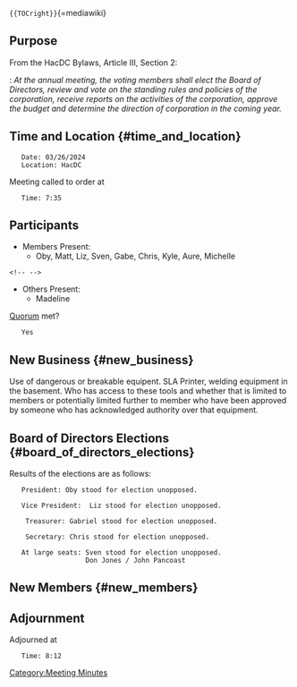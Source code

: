 `{{TOCright}}`{=mediawiki}

## Purpose

From the HacDC Bylaws, Article III, Section 2:

:   *At the annual meeting, the voting members shall elect the Board of
    Directors, review and vote on the standing rules and policies of the
    corporation, receive reports on the activities of the corporation,
    approve the budget and determine the direction of corporation in the
    coming year.*

## Time and Location {#time_and_location}

`   Date: 03/26/2024`\
`   Location: HacDC`

Meeting called to order at

`   Time: 7:35`

## Participants

-   Members Present:
    -   Oby, Matt, Liz, Sven, Gabe, Chris, Kyle, Aure, Michelle

```{=html}
<!-- -->
```
-   Others Present:
    -   Madeline

[Quorum](Quorum) met?

`   Yes`

## New Business {#new_business}

Use of dangerous or breakable equipent. SLA Printer, welding equipment
in the basement. Who has access to these tools and whether that is
limited to members or potentially limited further to member who have
been approved by someone who has acknowledged authority over that
equipment.

## Board of Directors Elections {#board_of_directors_elections}

Results of the elections are as follows:

`   President: Oby stood for election unopposed.`

`   Vice President:  Liz stood for election unopposed.`

`    Treasurer: Gabriel stood for election unopposed.`

`    Secretary: Chris stood for election unopposed.`

`   At large seats: Sven stood for election unopposed.`\
`                   Don Jones / John Pancoast`

## New Members {#new_members}

## Adjournment

Adjourned at

`   Time: 8:12`

[Category:Meeting Minutes](Category:Meeting_Minutes)
